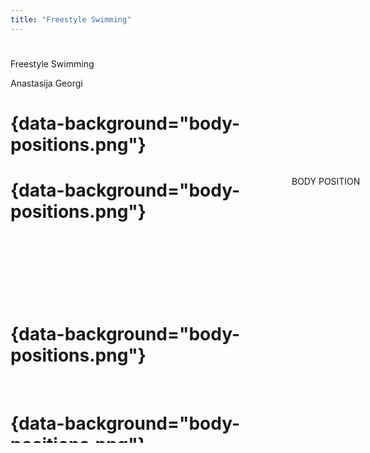 ```yaml
---
title: "Freestyle Swimming"
---
```


<script>
zettlrRevealOptions.transition="none"
</script>

#

Freestyle Swimming

Anastasija Georgi

# {data-background="body-positions.png"}


<p style="position: absolute; padding-left: 450px">BODY POSITION</p>



# {data-background="body-positions.png"}

<p  style="position: relative;
  margin-left: 750px;
  margin-top: -100px;">HEAD POSITION</p>


# {data-background="body-positions.png"}

<p style="position: relative; margin-left: -1100px">KICK</p>


# {data-background="body-positions.png"}

<p style="position: relative; padding-left: 0px; margin-top: 120px;">CENTER OF MASS</p>


# {data-background="body-positions.png"}

<p style="position: relative; padding-left: 300px; margin-top: 120px;">CENTER OF VOLUME</p>


# {data-background="body-positions.png"}



<p  style="position: relative;
  margin-left: 750px;
  margin-top: -200px;">BREATHING</p>

# {data-background="body-positions.png"}

<p  style="position: relative;
  margin-left: 1000px;
  margin-top: -100px;">ARM STROKE PULL PHASE</p>


# {data-background="body-positions.png"}

<p style="position: relative; padding-left: 0px; margin-top: -150px;">ARM STROKE <br/>PRESSURE PHASE</p>


# {data-background="body-positions.png"}

<p style="position: relative; padding-left: 400px; margin-top: 70px;">UPPER BODY ROTATION</p>


# {data-background="body-positions.png"}

<p style="position: relative; padding-left: -250px; margin-top: 70px;">HIPS ROTATION</p>


# {data-background="body-positions.png"}

<p style="position: absolute; padding-left: 450px">BODY POSITION</p>

<p  style="position: absolute;
  margin-left: 750px;
  margin-top: -100px;">HEAD POSITION</p>
  
  <p style="position: absolute; margin-left: -1100px">KICK</p>
  
  <p style="position: absolute; padding-left: 0px; margin-top: 120px;">CENTER OF MASS</p>

<p style="position: absolute; padding-left: 300px; margin-top: 120px;">CENTER OF VOLUME</p>

<p  style="position: absolute;
  margin-left: 750px;
  margin-top: -200px;">BREATHING</p>
  
  <p  style="position: absolute;
  margin-left: 1000px;
  margin-top: -100px;">ARM STROKE PULL PHASE</p>
  
<p style="position: absolute; padding-left: 0px; margin-top: -150px;">ARM STROKE <br/>PRESSURE PHASE</p>

<p style="position: absolute; padding-left: 400px; margin-top: 70px;">UPPER BODY ROTATION</p>

<p style="position: absolute; padding-left: -250px; margin-top: 70px;">HIPS ROTATION</p>


# 

<p style="position: absolute; margin-left: 30px">Danke!</p>
